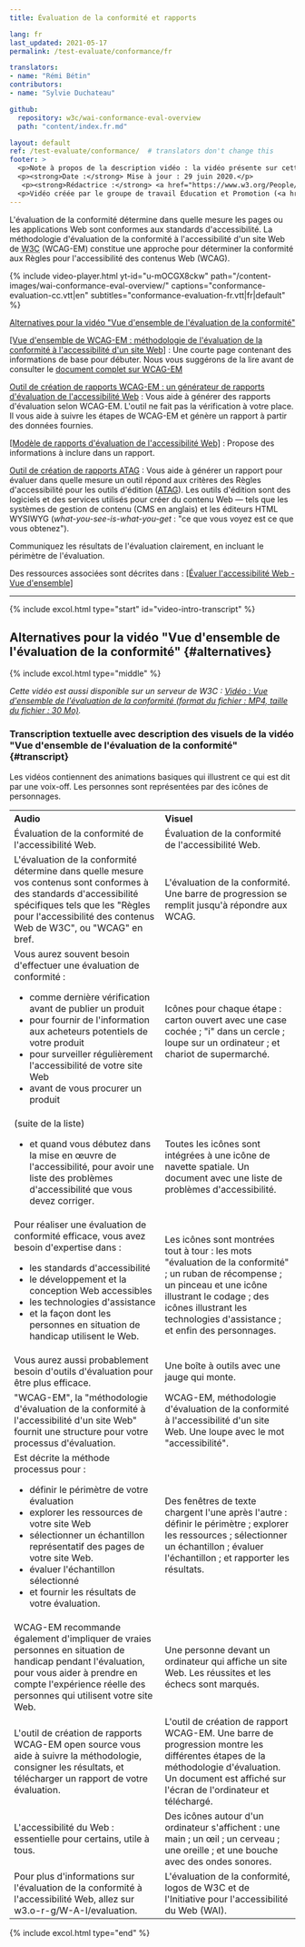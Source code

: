 ```yaml
---
title: Évaluation de la conformité et rapports

lang: fr
last_updated: 2021-05-17
permalink: /test-evaluate/conformance/fr

translators:
- name: "Rémi Bétin"
contributors:
- name: "Sylvie Duchateau"

github:
  repository: w3c/wai-conformance-eval-overview
  path: "content/index.fr.md"

layout: default
ref: /test-evaluate/conformance/  # translators don't change this
footer: >
  <p>Note à propos de la description vidéo : la vidéo présente sur cette page n'inclut pas l'audiodescription synchronisée car les images n'illustrent que l'audio et ne fournissent pas d'informations supplémentaires. Dans ce cas-ci, l'audiodescription serait plus distrayante qu'utile pour la plupart des utilisateurs, y compris pour les personnes qui ne peuvent pas voir les images. La description des informations contenues dans les images est reprise dans la transcription textuelle avec description des visuels ("transcription descriptive").</p>
  <p><strong>Date :</strong> Mise à jour : 29 juin 2020.</p>
   <p><strong>Rédactrice :</strong> <a href="https://www.w3.org/People/Shawn/">Shawn Lawton Henry</a>.</p>
  <p>Vidéo créée par le groupe de travail Éducation et Promotion (<a href="http://www.w3.org/WAI/EO/">EOWG</a>) avec le soutien du projet <a href="https://www.w3.org/WAI/about/projects/wai-guide/">WAI-Guide</a> financé par la Commission européenne (CE) dans le cadre du programme Horizon 2020 (convention de subvention n°822245) <a href="./acknowledgements/">Remerciements</a>.</p>
---
```


L'évaluation de la conformité détermine dans quelle mesure les pages ou les applications Web sont conformes aux standards d'accessibilité. La méthodologie d'évaluation de la conformité à l'accessibilité d'un site Web de <acronym title="World Wide Web Consortium">W3C</acronym> (WCAG-EM) constitue une approche pour déterminer la conformité aux Règles pour l'accessibilité des contenus Web (WCAG).

<div class="video-card" id="video-intro">
  {% include video-player.html
      yt-id="u-mOCGX8ckw"
      path="/content-images/wai-conformance-eval-overview/"
      captions="conformance-evaluation-cc.vtt|en"
      subtitles="conformance-evaluation-fr.vtt|fr|default"
 %}
  <p><a href="#alternatives">Alternatives pour la vidéo "Vue d'ensemble de l'évaluation de la conformité"</a></p>
</div>

[[Vue d'ensemble de WCAG-EM : méthodologie de l'évaluation de la conformité à l'accessibilité d'un site Web]](/test-evaluate/conformance/wcag-em/)
: Une courte page contenant des informations de base pour débuter. Nous vous suggérons de la lire avant de consulter le [document complet sur WCAG-EM](https://www.w3.org/TR/WCAG-EM/)

[Outil de création de rapports WCAG-EM : un générateur de rapports d'évaluation de l'accessibilité Web](https://www.w3.org/WAI/eval/report-tool/#/)
: Vous aide à générer des rapports d'évaluation selon WCAG-EM. L'outil ne fait pas la vérification à votre place. Il vous aide à suivre les étapes de WCAG-EM et génère un rapport à partir des données fournies.

[[Modèle de rapports d'évaluation de l'accessibilité Web]](/test-evaluate/report-template/)
: Propose des informations à inclure dans un rapport.

[Outil de création de rapports ATAG](https://www.w3.org/WAI/atag/report-tool/)
: Vous aide à générer un rapport pour évaluer dans quelle mesure un outil répond aux critères des Règles d'accessibilité pour les outils d'édition ([ATAG](https://www.w3.org/WAI/standards-guidelines/atag/)). Les outils d'édition sont des logiciels et des services utilisés pour créer du contenu Web &mdash;&nbsp;tels que les systèmes de gestion de contenu (CMS en anglais) et les éditeurs HTML WYSIWYG (<i lang="en">what-you-see-is-what-you-get</i> : "ce que vous voyez est ce que vous obtenez").

Communiquez les résultats de l'évaluation clairement, en incluant le périmètre de l'évaluation.

Des ressources associées sont décrites dans : [[Évaluer l'accessibilité Web - Vue d'ensemble]](/test-evaluate/)

<hr>

{% include excol.html type="start" id="video-intro-transcript" %}

##  Alternatives pour la vidéo "Vue d'ensemble de l'évaluation de la conformité" {#alternatives}

{% include excol.html type="middle" %}

_Cette vidéo est aussi disponible sur un serveur de W3C : [Vidéo : Vue d'ensemble de l'évaluation de la conformité (format du fichier : MP4, taille du fichier : 30 Mo)](http://media.w3.org/wai/evaluation-intros/conformance-evaluation.mp4)._

###  Transcription textuelle avec description des visuels de la vidéo "Vue d'ensemble de l'évaluation de la conformité" {#transcript}

Les vidéos contiennent des animations basiques qui illustrent ce qui est dit par une voix-off. Les personnes sont représentées par des icônes de personnages. 

<table aria-labelledby="transcript">
  <tbody><tr>
    <th align="left">Audio</th>
    <th align="left">Visuel</th>
  </tr>
  <tr>
    <td>Évaluation de la conformité de l'accessibilité Web.</td>
    <td>Évaluation de la conformité de l'accessibilité Web.</td>
  </tr>
  <tr>
    <td>L'évaluation de la conformité détermine dans quelle mesure vos contenus sont conformes à des standards d'accessibilité spécifiques tels que les "Règles pour l'accessibilité des contenus Web de W3C", ou "WCAG" en bref.</td>
    <td>L'évaluation de la conformité. Une barre de progression se remplit jusqu'à répondre aux WCAG.</td>
  </tr>
  <tr>
    <td>Vous aurez souvent besoin d'effectuer une évaluation de conformité :
      <ul>
        <li> comme dernière vérification avant de publier un produit</li>
        <li> pour fournir de l'information aux acheteurs potentiels de votre produit</li>
        <li> pour surveiller régulièrement l'accessibilité de votre site Web</li>
        <li> avant de vous procurer un produit</li>
      </ul></td>
    <td>Icônes pour chaque étape : carton ouvert avec une case cochée ; "i" dans un cercle ; loupe sur un ordinateur ; et chariot de supermarché.</td>
  </tr>
  <tr>
    <td>(suite de la liste)
      <ul>
        <li> et quand vous débutez dans la mise en œuvre de l'accessibilité, pour avoir une liste des problèmes d'accessibilité que vous devez corriger.</li>
      </ul></td>
    <td>Toutes les icônes sont intégrées à une icône de navette spatiale. Un document avec une liste de problèmes d'accessibilité.</td>
  </tr>
  <tr>
    <td>Pour réaliser une évaluation de conformité efficace, vous avez besoin d'expertise dans :
      <ul>
        <li> les standards d'accessibilité</li>
        <li> le développement et la conception Web accessibles</li>
        <li> les technologies d'assistance</li>
        <li> et la façon dont les personnes en situation de handicap utilisent le Web.</li>
      </ul></td>
    <td>Les icônes sont montrées tout à tour : les mots "évaluation de la conformité" ; un ruban de récompense ; un pinceau et une icône illustrant le codage ; des icônes illustrant les technologies d'assistance ; et enfin des personnages.</td>
  </tr>
  <tr>
    <td>Vous aurez aussi probablement besoin d'outils d'évaluation pour être plus efficace.</td>
    <td>Une boîte à outils avec une jauge qui monte.</td>
  </tr>
  <tr>
    <td>"WCAG-EM", la "méthodologie d'évaluation de la conformité à l'accessibilité d'un site Web" fournit une structure pour votre processus d'évaluation.</td>
    <td>WCAG-EM, méthodologie d'évaluation de la conformité à l'accessibilité d'un site Web. Une loupe avec le mot "accessibilité".</td>
  </tr>
  <tr>
    <td>Est décrite la méthode processus pour :
      <ul>
        <li> définir le périmètre de votre évaluation</li>
        <li> explorer les ressources de votre site Web</li>
        <li> sélectionner un échantillon représentatif des pages de votre site Web.</li>
        <li> évaluer l'échantillon sélectionné</li>
        <li> et fournir les résultats de votre évaluation.</li>
      </ul></td>
    <td>Des fenêtres de texte chargent l'une après l'autre : définir le périmètre ; explorer les ressources ; sélectionner un échantillon ; évaluer l'échantillon ; et rapporter les résultats.</td>
  </tr>
  <tr>
    <td>WCAG-EM recommande également d'impliquer de vraies personnes en situation de handicap pendant l'évaluation, pour vous aider à prendre en compte l'expérience réelle des personnes qui utilisent votre site Web.</td>
    <td>Une personne devant un ordinateur qui affiche un site Web. Les réussites et les échecs sont marqués.</td>
  </tr>
  <tr>
    <td>L'outil de création de rapports WCAG-EM open source vous aide à suivre la méthodologie, consigner les résultats, et télécharger un rapport de votre évaluation.</td>
    <td>L'outil de création de rapport WCAG-EM. Une barre de progression montre les différentes étapes de la méthodologie d'évaluation. Un document est affiché sur l'écran de l'ordinateur et téléchargé.
</td>
  </tr>
    <tr>
      <td>L'accessibilité du Web : essentielle pour certains, utile à tous.</td>
      <td>Des icônes autour d'un ordinateur s'affichent : une main ; un œil ; un cerveau ; une oreille ; et une bouche avec des ondes sonores.</td>
    </tr>
    <tr>
      <td>Pour plus d'informations sur l'évaluation de la conformité à l'accessibilité Web, allez sur w3.o-r-g/W-A-I/evaluation.</td>
      <td>L'évaluation de la conformité, logos de W3C et de l'Initiative pour l'accessibilité du Web (WAI).</td>
    </tr>
</tbody>
</table>

{% include excol.html type="end" %}
